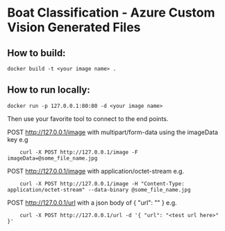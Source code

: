 # Boat Classification - Azure Custom Vision Generated Files

## How to build:

```
docker build -t <your image name> .
```

## How to run locally:

```
docker run -p 127.0.0.1:80:80 -d <your image name>
```

Then use your favorite tool to connect to the end points.

POST http://127.0.0.1/image with multipart/form-data using the imageData key
e.g
```
	curl -X POST http://127.0.0.1/image -F imageData=@some_file_name.jpg
```

POST http://127.0.0.1/image with application/octet-stream
e.g.
```
	curl -X POST http://127.0.0.1/image -H "Content-Type: application/octet-stream" --data-binary @some_file_name.jpg
```

POST http://127.0.0.1/url with a json body of { "url": "<test url here>" }
e.g.
```
    curl -X POST http://127.0.0.1/url -d '{ "url": "<test url here>" }'
```